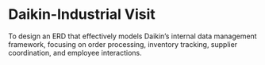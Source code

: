 # Daikin-Industrial Visit
To design an ERD that effectively models Daikin’s internal data management framework, focusing on order processing, inventory tracking, supplier coordination, and employee interactions.
